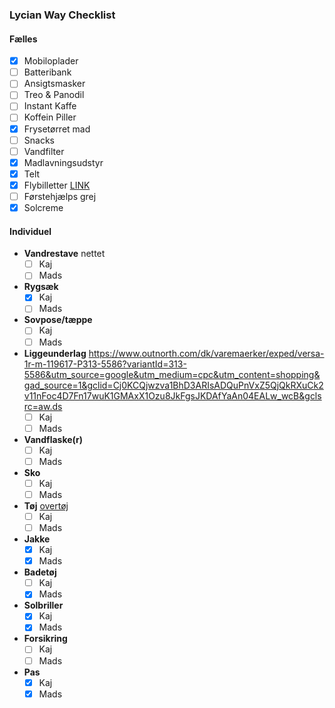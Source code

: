 ### Lycian Way Checklist

#### Fælles
- [x] Mobiloplader
- [ ] Batteribank
- [ ] Ansigtsmasker
- [ ] Treo & Panodil
- [ ] Instant Kaffe
- [ ] Koffein Piller
- [x] Frysetørret mad
- [ ] Snacks
- [ ] Vandfilter
- [x] Madlavningsudstyr
- [x] Telt
- [x] Flybilletter [LINK](https://www.kiwi.com/en/manage/548603990?source=account)
- [ ] Førstehjælps grej
- [x] Solcreme

#### Individuel

- **Vandrestave** nettet
  - [ ] Kaj
  - [ ] Mads
- **Rygsæk**
  - [x] Kaj
  - [ ] Mads
- **Sovpose/tæppe**
  - [ ] Kaj
  - [ ] Mads
- **Liggeunderlag** https://www.outnorth.com/dk/varemaerker/exped/versa-1r-m-119617-P313-5586?variantId=313-5586&utm_source=google&utm_medium=cpc&utm_content=shopping&gad_source=1&gclid=Cj0KCQjwzva1BhD3ARIsADQuPnVxZ5QjQkRXuCk2v11nFoc4D7Fn17wuK1GMAxX1Ozu8JkFgsJKDAfYaAn04EALw_wcB&gclsrc=aw.ds
  - [ ] Kaj
  - [ ] Mads
- **Vandflaske(r)**
  - [ ] Kaj
  - [ ] Mads
- **Sko**
  - [ ] Kaj
  - [ ] Mads
- **Tøj** [overtøj](https://www.outdoorgearlab.com/topics/clothing-mens/best-sun-shirt)
  - [ ] Kaj
  - [ ] Mads
- **Jakke**
  - [x] Kaj
  - [x] Mads
- **Badetøj**
  - [ ] Kaj
  - [x] Mads
- **Solbriller**
  - [x] Kaj
  - [x] Mads
- **Forsikring**
  - [ ] Kaj
  - [ ] Mads
- **Pas**
  - [x] Kaj
  - [x] Mads
